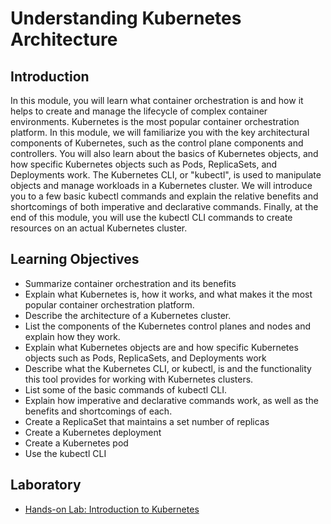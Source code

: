 # Understanding Kubernetes Architecture
## Introduction
In this module, you will learn what container orchestration is and how it helps to create and manage the lifecycle of complex container environments. Kubernetes is the most popular container orchestration platform. In this module, we will familiarize you with the key architectural components of Kubernetes, such as the control plane components and controllers. You will also learn about the basics of Kubernetes objects, and how specific Kubernetes objects such as Pods, ReplicaSets, and Deployments work. The Kubernetes CLI, or "kubectl", is used to manipulate objects and manage workloads in a Kubernetes cluster. We will introduce you to a few basic kubectl commands and explain the relative benefits and shortcomings of both imperative and declarative commands. Finally, at the end of this module, you will use the kubectl CLI commands to create resources on an actual Kubernetes cluster.

## Learning Objectives
* Summarize container orchestration and its benefits
* Explain what Kubernetes is, how it works, and what makes it the most popular container orchestration platform.
* Describe the architecture of a Kubernetes cluster.
* List the components of the Kubernetes control planes and nodes and explain how they work.
* Explain what Kubernetes objects are and how specific Kubernetes objects such as Pods, ReplicaSets, and Deployments work
* Describe what the Kubernetes CLI, or kubectl, is and the functionality this tool provides for working with Kubernetes clusters.
* List some of the basic commands of kubectl CLI.
* Explain how imperative and declarative commands work, as well as the benefits and shortcomings of each.
* Create a ReplicaSet that maintains a set number of replicas
* Create a Kubernetes deployment
* Create a Kubernetes pod
* Use the kubectl CLI

## Laboratory
* [Hands-on Lab: Introduction to Kubernetes](./files/labs.cognitiveclass.ai.pdf)
